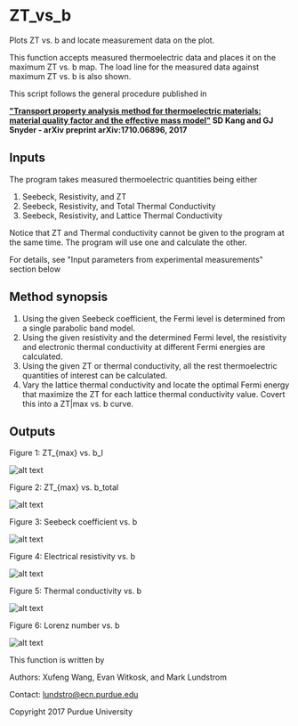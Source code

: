 # ZT_vs_b

Plots ZT vs. b and locate measurement data on the plot.

This function accepts measured thermoelectric data and places it on the maximum ZT vs. b map. The load line for the measured data against maximum ZT vs. b is also shown. 

This script follows the general procedure published in

**["Transport property analysis method for thermoelectric materials: material quality factor and the effective mass model"](https://arxiv.org/abs/1710.06896)
SD Kang and GJ Snyder - arXiv preprint arXiv:1710.06896, 2017**

## Inputs

The program takes measured thermoelectric quantities being either
1. Seebeck, Resistivity, and ZT
2. Seebeck, Resistivity, and Total Thermal Conductivity
3. Seebeck, Resistivity, and Lattice Thermal Conductivity
   
Notice that ZT and Thermal conductivity cannot be given to the program at the same time. 
The program will use one and calculate the other.

For details, see "Input parameters from experimental measurements" section below

## Method synopsis

1. Using the given Seebeck coefficient, the Fermi level is determined from a single parabolic
   band model. 
2. Using the given resistivity and the determined Fermi level, the resistivity and electronic 
   thermal conductivity at different Fermi energies are calculated.
3. Using the given ZT or thermal conductivity, all the rest thermoelectric quantities of interest
   can be calculated.
4. Vary the lattice thermal conductivity and locate the optimal Fermi energy that maximize the ZT
   for each lattice thermal conductivity value. Covert this into a ZT|max vs. b curve.

## Outputs

Figure 1: ZT_{max} vs. b_l

![alt text](https://image.ibb.co/hQHr4b/fig1.png)

Figure 2: ZT_{max} vs. b_total

![alt text](https://image.ibb.co/fNjM4b/fig2.png)

Figure 3: Seebeck coefficient vs. b

![alt text](https://image.ibb.co/k6Tg4b/fig3.png)

Figure 4: Electrical resistivity vs. b

![alt text](https://image.ibb.co/d91OHw/fig4.png)

Figure 5: Thermal conductivity vs. b

![alt text](https://image.ibb.co/bx5iHw/fig5.png)

Figure 6: Lorenz number vs. b

![alt text](https://image.ibb.co/f3DEPb/fig6.png)

This function is written by

Authors: Xufeng Wang, Evan Witkosk, and Mark Lundstrom

Contact: lundstro@ecn.purdue.edu

Copyright 2017 Purdue University
